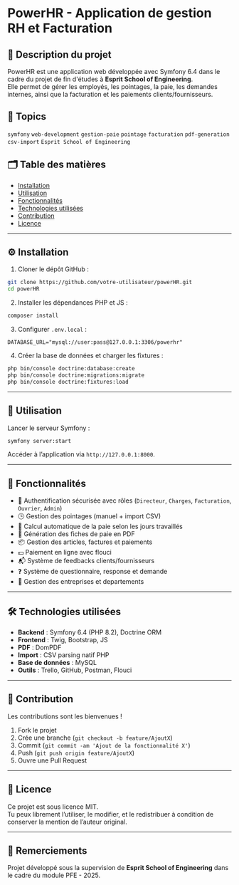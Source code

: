 # PowerHR - Application de gestion RH et Facturation

## 📝 Description du projet

PowerHR est une application web développée avec Symfony 6.4 dans le cadre du projet de fin d'études à **Esprit School of Engineering**.  
Elle permet de gérer les employés, les pointages, la paie, les demandes internes, ainsi que la facturation et les paiements clients/fournisseurs.

## 🔖 Topics

`symfony` `web-development` `gestion-paie` `pointage` `facturation` `pdf-generation` `csv-import` `Esprit School of Engineering`

## 🗂️ Table des matières

- [Installation](#installation)
- [Utilisation](#utilisation)
- [Fonctionnalités](#fonctionnalités)
- [Technologies utilisées](#technologies-utilisées)
- [Contribution](#contribution)
- [Licence](#licence)

---

## ⚙️ Installation

1. Cloner le dépôt GitHub :
```bash
git clone https://github.com/votre-utilisateur/powerHR.git
cd powerHR
```

2. Installer les dépendances PHP et JS :
```bash
composer install
```

3. Configurer `.env.local` :
```
DATABASE_URL="mysql://user:pass@127.0.0.1:3306/powerhr"
```

4. Créer la base de données et charger les fixtures :
```bash
php bin/console doctrine:database:create
php bin/console doctrine:migrations:migrate
php bin/console doctrine:fixtures:load
```

---

## 🚀 Utilisation

Lancer le serveur Symfony :
```bash
symfony server:start
```

Accéder à l’application via `http://127.0.0.1:8000`.

---

## 🌟 Fonctionnalités

- 🔐 Authentification sécurisée avec rôles (`Directeur`, `Charges`, `Facturation`, `Ouvrier`, `Admin`)
- 🕒 Gestion des pointages (manuel + import CSV)
- 📅 Calcul automatique de la paie selon les jours travaillés
- 🧾 Génération des fiches de paie en PDF
- 📦 Gestion des articles, factures et paiements
- 💵 Paiement en ligne avec flouci
- 📬 Système de feedbacks clients/fournisseurs
- ❓ Système de questionnaire, response et demande
- 🏢 Gestion des entreprises et departements



---

## 🛠 Technologies utilisées

- **Backend** : Symfony 6.4 (PHP 8.2), Doctrine ORM
- **Frontend** : Twig, Bootstrap, JS
- **PDF** : DomPDF
- **Import** : CSV parsing natif PHP
- **Base de données** : MySQL
- **Outils** : Trello, GitHub, Postman, Flouci

---

## 🤝 Contribution

Les contributions sont les bienvenues !  
1. Fork le projet  
2. Crée une branche (`git checkout -b feature/AjoutX`)  
3. Commit (`git commit -am 'Ajout de la fonctionnalité X'`)  
4. Push (`git push origin feature/AjoutX`)  
5. Ouvre une Pull Request

---

## 📄 Licence

Ce projet est sous licence MIT.  
Tu peux librement l’utiliser, le modifier, et le redistribuer à condition de conserver la mention de l’auteur original.

---

## 💼 Remerciements

Projet développé sous la supervision de **Esprit School of Engineering** dans le cadre du module PFE - 2025.